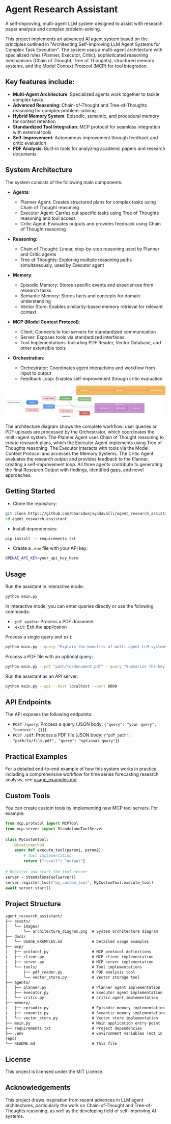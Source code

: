 # Agent Research Assistant

A self-improving, multi-agent LLM system designed to assist with research paper analysis and complex problem-solving.

This project implements an advanced AI agent system based on the principles outlined in "Architecting Self-Improving LLM Agent Systems for Complex Task Execution". The system uses a multi-agent architecture with specialized roles (Planner, Executor, Critic), sophisticated reasoning mechanisms (Chain of Thought, Tree of Thoughts), structured memory systems, and the Model Context Protocol (MCP) for tool integration.

## Key features include:

- **Multi-Agent Architecture**: Specialized agents work together to tackle complex tasks
- **Advanced Reasoning**: Chain-of-Thought and Tree-of-Thoughts reasoning for complex problem-solving
- **Hybrid Memory System**: Episodic, semantic, and procedural memory for context retention
- **Standardized Tool Integration**: MCP protocol for seamless integration with external tools
- **Self-Improvement**: Autonomous improvement through feedback and critic evaluation
- **PDF Analysis**: Built-in tools for analyzing academic papers and research documents

## System Architecture

The system consists of the following main components:

- **Agents**:
  - Planner Agent: Creates structured plans for complex tasks using Chain of Thought reasoning
  - Executor Agent: Carries out specific tasks using Tree of Thoughts reasoning and tool access
  - Critic Agent: Evaluates outputs and provides feedback using Chain of Thought reasoning

- **Reasoning**:
  - Chain of Thought: Linear, step-by-step reasoning used by Planner and Critic agents
  - Tree of Thoughts: Exploring multiple reasoning paths simultaneously, used by Executor agent

- **Memory**:
  - Episodic Memory: Stores specific events and experiences from research tasks
  - Semantic Memory: Stores facts and concepts for domain understanding
  - Vector Store: Enables similarity-based memory retrieval for relevant context

- **MCP (Model Context Protocol)**:
  - Client: Connects to tool servers for standardized communication
  - Server: Exposes tools via standardized interfaces
  - Tool Implementations: Including PDF Reader, Vector Database, and other extensible tools

- **Orchestration**:
  - Orchestrator: Coordinates agent interactions and workflow from input to output
  - Feedback Loop: Enables self-improvement through critic evaluation

![Agent Research Assistant Architecture](./docs/images/architecture_diagram.png)

The architecture diagram shows the complete workflow: user queries or PDF uploads are processed by the Orchestrator, which coordinates the multi-agent system. The Planner Agent uses Chain of Thought reasoning to create research plans, which the Executor Agent implements using Tree of Thoughts reasoning. The Executor interacts with tools via the Model Context Protocol and accesses the Memory Systems. The Critic Agent evaluates the research output and provides feedback to the Planner, creating a self-improvement loop. All three agents contribute to generating the final Research Output with findings, identified gaps, and novel approaches.

## Getting Started

- Clone the repository:
```bash
git clone https://github.com/bharadwajvyadavalli/agent_research_assistant.git
cd agent_research_assistant
```

- Install dependencies:
```bash
pip install -r requirements.txt
```

- Create a `.env` file with your API key:
```bash
OPENAI_API_KEY=your_api_key_here
```

## Usage

Run the assistant in interactive mode:
```bash
python main.py
```

In interactive mode, you can enter queries directly or use the following commands:
- `!pdf <path>`: Process a PDF document
- `!exit`: Exit the application

Process a single query and exit:
```bash
python main.py --query "Explain the benefits of multi-agent LLM systems"
```

Process a PDF file with an optional query:
```bash
python main.py --pdf "path/to/document.pdf" --query "Summarize the key findings"
```

Run the assistant as an API server:
```bash
python main.py --api --host localhost --port 8000
```

## API Endpoints

The API exposes the following endpoints:
- `POST /query`: Process a query (JSON body: `{"query": "your query", "context": {}}`)
- `POST /pdf`: Process a PDF file (JSON body: `{"pdf_path": "path/to/file.pdf", "query": "optional query"}`)

## Practical Examples

For a detailed end-to-end example of how this system works in practice, including a comprehensive workflow for time series forecasting research analysis, see [usage_examples.md](./docs/usage_examples.md).

## Custom Tools

You can create custom tools by implementing new MCP tool servers. For example:

```python
from mcp.protocol import MCPTool
from mcp.server import StandaloneToolServer

class MyCustomTool:
    @staticmethod
    async def execute_tool(param1, param2):
        # Tool implementation
        return {"result": "output"}

# Register and start the tool server
server = StandaloneToolServer()
server.register_tool("my_custom_tool", MyCustomTool.execute_tool)
await server.start()
```

## Project Structure

```
agent_research_assistant/
├── assets/
│   └── images/
│       └── architecture_diagram.png  # System architecture diagram
├── docs/
│   └── USAGE_EXAMPLES.md             # Detailed usage examples
├── mcp/
│   ├── protocol.py                   # MCP protocol definitions
│   ├── client.py                     # MCP client implementation
│   ├── server.py                     # MCP server implementation
│   └── tools/                        # Tool implementations
│       ├── pdf_reader.py             # PDF analysis tool
│       └── vector_store.py           # Vector storage tool
├── agents/
│   ├── planner.py                    # Planner agent implementation
│   ├── executor.py                   # Executor agent implementation
│   └── critic.py                     # Critic agent implementation
├── memory/
│   ├── episodic.py                   # Episodic memory implementation
│   ├── semantic.py                   # Semantic memory implementation
│   └── vector_store.py               # Vector store implementation
├── main.py                           # Main application entry point
├── requirements.txt                  # Project dependencies
├── .env                              # Environment variables (not in repo)
└── README.md                         # This file
```

## License

This project is licensed under the MIT License.

## Acknowledgements

This project draws inspiration from recent advances in LLM agent architectures, particularly the work on Chain-of-Thought and Tree-of-Thoughts reasoning, as well as the developing field of self-improving AI systems.

